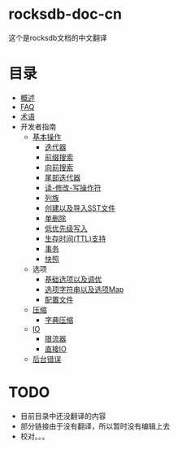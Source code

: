 # rocksdb-doc-cn

这个是rocksdb文档的中文翻译


# 目录

- [概述](OverView.md)
- [FAQ](RocksDBFAQ.md)
- [术语](Terminology.md) 
- 开发者指南
	- [基本操作](basic_operation.md)
		- [迭代器](iterator.md)
		- [前缀搜索](Prefix-seek.md)
		- [向前搜索](SeekForPrev.md)
		- [尾部迭代器](tailing-iteration.md)
		- [读-修改-写操作符](Merge-operator.md)
        - [列族](Column-Families.md)
        - [创建以及导入SST文件](Creating-and-Ingesting-SST-files.md)
        - [单删除](Single-Delete.md)
        - [低优先级写入](low-priority-write.md)
        - [生存时间(TTL)支持](Time-to-Live.md)
        - [事务](Transactions.md)
        - [快照](Snapshot.md)
	- 选项
		- [基础选项以及调优](Setup-Options-and-Basic-Tuning.md)
		- [选项字符串以及选项Map](Option-String-and-Option-Map.md)
		- [配置文件](RocksDB-Options-File.md)
    - [压缩](compression.md)
        - [字典压缩](Dictionary-Compression.md)
    - [IO](IO.md)
        - [限流器](rate-limiter.md)
        - [直接IO](direct-io.md)
    - [后台错误](background-error.md)

# TODO

- 目前目录中还没翻译的内容
- 部分链接由于没有翻译，所以暂时没有编辑上去
- 校对。。。

